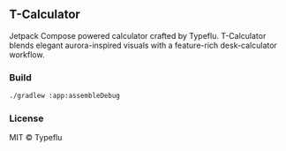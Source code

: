 ## T-Calculator

Jetpack Compose powered calculator crafted by Typeflu. T-Calculator blends elegant aurora-inspired visuals with a feature-rich desk-calculator workflow.

### Build

```bash
./gradlew :app:assembleDebug
```

### License

MIT © Typeflu
